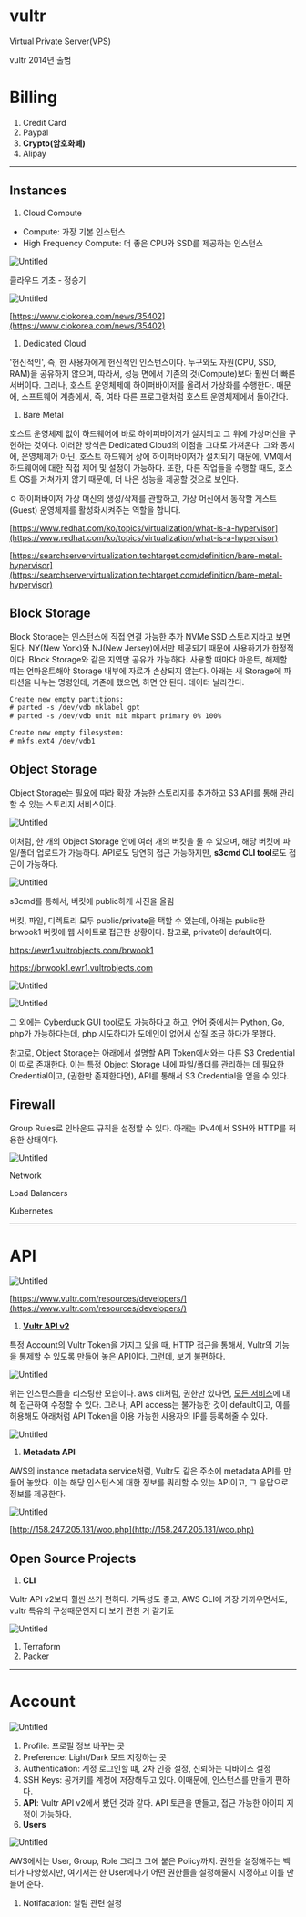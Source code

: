 # vultr

Virtual Private Server(VPS)

vultr 2014년 출범

# Billing

1. Credit Card
2. Paypal
3. **Crypto(암호화폐)**
4. Alipay

---

## Instances

1. Cloud Compute
- Compute: 가장 기본 인스턴스
- High Frequency Compute: 더 좋은 CPU와 SSD를 제공하는 인스턴스

![Untitled](vultr%20df6a61ee2a8642a8933244a0454f01a3/Untitled.png)

클라우드 기초 - 정승기

![Untitled](vultr%20df6a61ee2a8642a8933244a0454f01a3/Untitled%201.png)

[https://www.ciokorea.com/news/35402](https://www.ciokorea.com/news/35402)

1. Dedicated Cloud

'헌신적인', 즉, 한 사용자에게 헌신적인 인스턴스이다. 누구와도 자원(CPU, SSD, RAM)을 공유하지 않으며, 따라서, 성능 면에서 기존의 것(Compute)보다 훨씬 더 빠른 서버이다. 그러나, 호스트 운영체제에 하이퍼바이저를 올려서 가상화를 수행한다. 때문에, 소프트웨어 계층에서, 즉, 여타 다른 프로그램처럼 호스트 운영체제에서 돌아간다.

1. Bare Metal

호스트 운영체제 없이 하드웨어에 바로 하이퍼바이저가 설치되고 그 위에 가상머신을 구현하는 것이다. 이러한 방식은 Dedicated Cloud의 이점을 그대로 가져온다. 그와 동시에, 운영체제가 아닌, 호스트 하드웨어 상에 하이퍼바이저가 설치되기 때문에, VM에서 하드웨어에 대한 직접 제어 및 설정이 가능하다. 또한, 다른 작업들을 수행할 때도, 호스트 OS를 거쳐가지 않기 때문에, 더 나은 성능을 제공할 것으로 보인다.

ㅇ 하이퍼바이저
가상 머신의 생성/삭제를 관할하고, 가상 머신에서 동작할 게스트(Guest) 운영체제를 활성화시켜주는 역할을 합니다.

[https://www.redhat.com/ko/topics/virtualization/what-is-a-hypervisor](https://www.redhat.com/ko/topics/virtualization/what-is-a-hypervisor)

[https://searchservervirtualization.techtarget.com/definition/bare-metal-hypervisor](https://searchservervirtualization.techtarget.com/definition/bare-metal-hypervisor)

## Block Storage

Block Storage는 인스턴스에 직접 연결 가능한 추가 NVMe SSD 스토리지라고 보면 된다.
NY(New York)와 NJ(New Jersey)에서만 제공되기 때문에 사용하기가 한정적이다. Block Storage와 같은 지역만 공유가 가능하다. 사용할 때마다 마운트, 해제할 때는 언마운트해야 Storage 내부에 자료가 손상되지 않는다. 아래는 새 Storage에 파티션을 나누는 명령인데, 기존에 했으면, 하면 안 된다. 데이터 날라간다.

```html
Create new empty partitions:
# parted -s /dev/vdb mklabel gpt
# parted -s /dev/vdb unit mib mkpart primary 0% 100%

Create new empty filesystem:
# mkfs.ext4 /dev/vdb1
```

## Object Storage

Object Storage는 필요에 따라 확장 가능한 스토리지를 추가하고 S3 API를 통해 관리할 수 있는 스토리지 서비스이다.

![Untitled](vultr%20df6a61ee2a8642a8933244a0454f01a3/Untitled%202.png)

이처럼, 한 개의 Object Storage 안에 여러 개의 버킷을 둘 수 있으며, 해당 버킷에 파일/폴더 업로드가 가능하다. API로도 당연히 접근 가능하지만, **s3cmd CLI tool**로도 접근이 가능하다. 

![Untitled](vultr%20df6a61ee2a8642a8933244a0454f01a3/Untitled%203.png)

s3cmd를 통해서, 버킷에 public하게 사진을 올림

버킷, 파일, 디렉토리 모두 public/private을 택할 수 있는데, 아래는 public한 brwook1 버킷에 웹 사이트로 접근한 상황이다. 참고로, private이 default이다.

https://ewr1.vultrobjects.com/brwook1

https://brwook1.ewr1.vultrobjects.com

![Untitled](vultr%20df6a61ee2a8642a8933244a0454f01a3/Untitled%204.png)

![Untitled](vultr%20df6a61ee2a8642a8933244a0454f01a3/Untitled%205.png)

그 외에는 Cyberduck GUI tool로도 가능하다고 하고, 언어 중에서는 Python, Go, php가 가능하다는데, php 시도하다가 도메인이 없어서 삽질 조금 하다가 못했다.

참고로, Object Storage는 아래에서 설명할 API Token에서와는 다른 S3 Credential이 따로 존재한다. 이는 특정 Object Storage 내에 파일/폴더를 관리하는 데 필요한 Credential이고, (권한만 존재한다면), API를 통해서 S3 Credential을 얻을 수 있다.

## Firewall

Group Rules로 인바운드 규칙을 설정할 수 있다. 아래는 IPv4에서 SSH와 HTTP를 허용한 상태이다.

![Untitled](vultr%20df6a61ee2a8642a8933244a0454f01a3/Untitled%206.png)

Network

Load Balancers

Kubernetes

---

# API

![Untitled](vultr%20df6a61ee2a8642a8933244a0454f01a3/Untitled%207.png)

[https://www.vultr.com/resources/developers/](https://www.vultr.com/resources/developers/)

1. **[Vultr API v2](https://www.vultr.com/api/)**

특정 Account의 Vultr Token을 가지고 있을 때, HTTP 접근을 통해서, Vultr의 기능을 통제할 수 있도록 만들어 놓은 API이다. 그런데, 보기 불편하다.

![Untitled](vultr%20df6a61ee2a8642a8933244a0454f01a3/Untitled%208.png)

위는 인스턴스들을 리스팅한 모습이다. aws cli처럼, 권한만 있다면, [모든 서비스](https://www.vultr.com/api/)에 대해 접근하여 수정할 수 있다. 그러나, API access는 불가능한 것이 default이고, 이를 허용해도 아래처럼 API Token을 이용 가능한 사용자의 IP를 등록해줄 수 있다.

![Untitled](vultr%20df6a61ee2a8642a8933244a0454f01a3/Untitled%209.png)

1. **Metadata API**

AWS의 instance metadata service처럼, Vultr도 같은 주소에 metadata API를 만들어 놓았다. 이는 해당 인스턴스에 대한 정보를 쿼리할 수 있는 API이고, 그 응답으로 정보를 제공한다.

![Untitled](vultr%20df6a61ee2a8642a8933244a0454f01a3/Untitled%2010.png)

[http://158.247.205.131/woo.php](http://158.247.205.131/woo.php)

## Open Source Projects

1. **CLI**

Vultr API v2보다 훨씬 쓰기 편하다. 가독성도 좋고, AWS CLI에 가장 가까우면서도, vultr 특유의 구성때문인지 더 보기 편한 거 같기도

![Untitled](vultr%20df6a61ee2a8642a8933244a0454f01a3/Untitled%2011.png)

1. Terraform
2. Packer

---

# Account

![Untitled](vultr%20df6a61ee2a8642a8933244a0454f01a3/Untitled%2012.png)

1. Profile: 프로필 정보 바꾸는 곳
2. Preference: Light/Dark 모드 지정하는 곳
3. Authentication: 계정 로그인할 떄, 2차 인증 설정, 신뢰하는 디바이스 설정
4. SSH Keys: 공개키를 계정에 저장해두고 있다. 이때문에, 인스턴스를 만들기 편하다.
5. **API**: Vultr API v2에서 봤던 것과 같다. API 토큰을 만들고, 접근 가능한 아이피 지정이 가능하다.
6. **Users**

![Untitled](vultr%20df6a61ee2a8642a8933244a0454f01a3/Untitled%2013.png)

AWS에서는 User, Group, Role 그리고 그에 붙은 Policy까지. 권한을 설정해주는 벡터가 다양했지만, 여기서는 한 User에다가 어떤 권한들을 설정해줄지 지정하고 이를 만들어 준다.

1. Notifacation: 알림 관련 설정